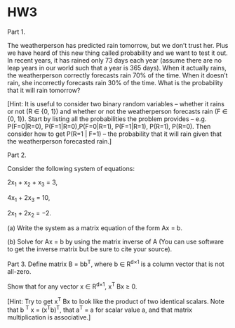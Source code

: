 # HW3

Part 1. 

The weatherperson has predicted rain tomorrow, but we don’t
trust her. Plus we have heard of this new thing called probability and we want to test it out. In recent years, it
has rained only 73 days each year (assume there are no leap years in our world such that a year is 365 days).
When it actually rains, the weatherperson correctly forecasts rain 70% of the time. When it doesn’t rain, she
incorrectly forecasts rain 30% of the time. What is the probability that it will rain tomorrow?

[Hint: It is useful to consider two binary random variables – whether it rains or not (R ∈ {0, 1}) and whether
or not the weatherperson forecasts rain (F ∈ {0, 1}). Start by listing all the probabilities the problem provides
– e.g. P(F=0|R=0), P(F=1|R=0),P(F=0|R=1), P(F=1|R=1), P(R=1), P(R=0). Then consider how to get
P(R=1 | F=1) – the probability that it will rain given that the weatherperson forecasted rain.]

Part 2. 

Consider the following system of equations:

2x<sub>1</sub> + x<sub>2</sub> + x<sub>3</sub> = 3,

4x<sub>1</sub> + 2x<sub>3</sub> = 10,

2x<sub>1</sub> + 2x<sub>2</sub> = −2.

(a) Write the system as a matrix equation of the form Ax = b.

(b) Solve for Ax = b by using the matrix inverse of A (You can use software to get the inverse matrix but be sure to cite your source).

Part 3. Define matrix B = bb<sup>T</sup>, where b ∈ R<sup>d×1</sup> is a column vector that is not all-zero. 

Show that for any vector x ∈ R<sup>d×1</sup>, x<sup>T</sup> Bx ≥ 0.

[Hint: Try to get x<sup>T</sup> Bx to look like the product of two identical scalars. Note that b
<sup>T</sup> x = (x<sup>T</sup>b)<sup>T</sup>, that a<sup>T</sup> = a for scalar value a, and that matrix multiplication is associative.]
